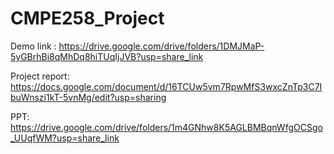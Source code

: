 # CMPE258_Project

Demo link : https://drive.google.com/drive/folders/1DMJMaP-5yGBrhBi8qMhDq8hiTUqIjJVB?usp=share_link

Project report: https://docs.google.com/document/d/16TCUw5vm7RpwMfS3wxcZnTp3C7IbuWnszi1kT-5vnMg/edit?usp=sharing

PPT: https://drive.google.com/drive/folders/1m4GNhw8K5AGLBMBqnWfgOCSgo_UUqfWM?usp=share_link
